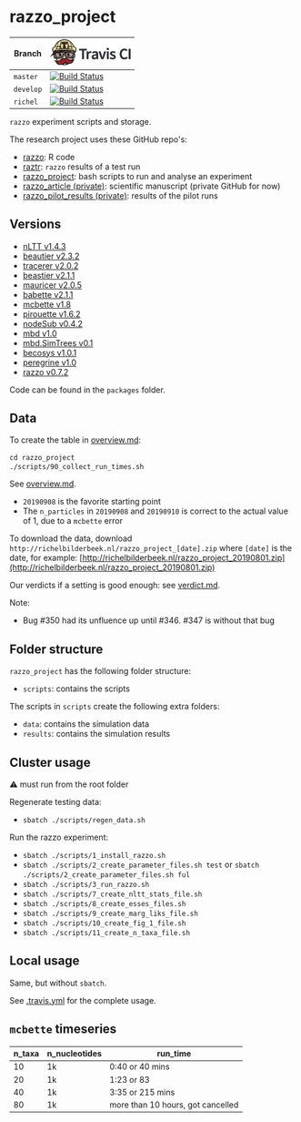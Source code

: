 # razzo_project

Branch   |[![Travis CI logo](pics/TravisCI.png)](https://travis-ci.com)
---------|--------------------------------------------------------------------------------
`master` |[![Build Status](https://travis-ci.com/richelbilderbeek/razzo_project.svg?branch=master)](https://travis-ci.com/richelbilderbeek/razzo_project)
`develop`|[![Build Status](https://travis-ci.com/richelbilderbeek/razzo_project.svg?branch=develop)](https://travis-ci.com/richelbilderbeek/razzo_project)
`richel` |[![Build Status](https://travis-ci.com/richelbilderbeek/razzo_project.svg?branch=richel)](https://travis-ci.com/richelbilderbeek/razzo_project)

`razzo` experiment scripts and storage.

The research project uses these GitHub repo's:

 * [razzo](https://github.com/richelbilderbeek/razzo): R code
 * [raztr](https://github.com/richelbilderbeek/raztr): `razzo` results of a test run
 * [razzo_project](https://github.com/richelbilderbeek/razzo_project): bash scripts to run and analyse an experiment
 * [razzo_article (private)](https://github.com/richelbilderbeek/razzo_article): scientific manuscript (private GitHub for now)
 * [razzo_pilot_results (private)](https://github.com/richelbilderbeek/razzo_pilot_results): results of the pilot runs

## Versions

 * [nLTT v1.4.3](https://github.com/thijsjanzen/nLTT/releases/tag/v1.4.3)
 * [beautier v2.3.2](https://cran.r-project.org/package=beautier)
 * [tracerer v2.0.2](https://cran.r-project.org/package=tracerer)
 * [beastier v2.1.1](https://cran.r-project.org/package=beastier)
 * [mauricer v2.0.5](https://cran.r-project.org/package=mauricer)
 * [babette v2.1.1](https://cran.r-project.org/package=babette)
 * [mcbette v1.8](https://github.com/richelbilderbeek/mcbette/releases/tag/v1.8)
 * [pirouette v1.6.2](https://github.com/richelbilderbeek/pirouette/releases/tag/v1.6.2)
 * [nodeSub v0.4.2](https://github.com/thijsjanzen/nodeSub/releases/tag/v0.4.2)
 * [mbd v1.0](https://github.com/Giappo/mbd/releases/tag/v1.0)
 * [mbd.SimTrees v0.1](https://github.com/Giappo/mbd.SimTrees/releases/tag/v0.1)
 * [becosys v1.0.1](https://github.com/richelbilderbeek/becosys/releases/tag/v1.0.1)
 * [peregrine v1.0](https://github.com/richelbilderbeek/peregrine/releases/tag/v1.0)
 * [razzo v0.7.2](https://github.com/richelbilderbeek/razzo/releases/tag/v0.7.2)

Code can be found in the `packages` folder.

## Data

To create the table in [overview.md](overview.md):

```
cd razzo_project
./scripts/90_collect_run_times.sh
```

See [overview.md](overview.md).

 * `20190908` is the favorite starting point
 * The `n_particles` in `20190908` and `20190910` 
   is correct to the actual value of 1, due to a `mcbette` error 

To download the data, 
download `http://richelbilderbeek.nl/razzo_project_[date].zip` where `[date]` is the date, 
for example: [http://richelbilderbeek.nl/razzo_project_20190801.zip](http://richelbilderbeek.nl/razzo_project_20190801.zip)

Our verdicts if a setting is good enough: see [verdict.md](verdict.md).

Note:

 * Bug #350 had its unfluence up until #346. #347 is without that bug

## Folder structure

`razzo_project` has the following folder structure:

 * `scripts`: contains the scripts

The scripts in `scripts` create the following extra folders:

 * `data`: contains the simulation data
 * `results`: contains the simulation results

## Cluster usage

:warning: must run from the root folder

Regenerate testing data:

 * `sbatch ./scripts/regen_data.sh`

Run the razzo experiment:

 * `sbatch ./scripts/1_install_razzo.sh`
 * `sbatch ./scripts/2_create_parameter_files.sh test` or `sbatch ./scripts/2_create_parameter_files.sh ful`
 * `sbatch ./scripts/3_run_razzo.sh`
 * `sbatch ./scripts/7_create_nltt_stats_file.sh`
 * `sbatch ./scripts/8_create_esses_files.sh`
 * `sbatch ./scripts/9_create_marg_liks_file.sh`
 * `sbatch ./scripts/10_create_fig_1_file.sh`
 * `sbatch ./scripts/11_create_n_taxa_file.sh`

## Local usage

Same, but without `sbatch`.

See [.travis.yml](.travis.yml) for the complete usage.

## `mcbette` timeseries

n_taxa|n_nucleotides|run_time
---|---|---
10|1k|0:40 or 40 mins
20|1k|1:23 or 83
40|1k|3:35 or 215 mins
80|1k|more than 10 hours, got cancelled
